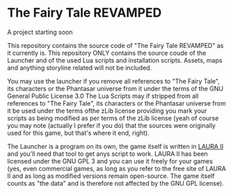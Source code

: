 # The Fairy Tale REVAMPED

A project starting soon


This repository contains the source code of "The Fairy Tale REVAMPED" as it currently is.
This repository ONLY contains the source coude of the Launcher and of the used Lua scripts and installation scripts. Assets, maps and anything storyline related will not be included.

You may use the launcher if you remove all references to "The Fairy Tale", its characters or the Phantasar universe from it under the terms of the GNU General Public License 3.0
The Lua Scripts may if stripped from all references to "The Fairy Tale", its characters or the Phantasar universe from it be used under the terms ofthe zLib license providing you mark your scripts as being modified as per terms of the zLib license (yeah of course you may note (actually I prefer if you do) that the sources were originally used for this game, but that's where it end, right).

The Launcher is a program on its own, the game itself is written in [LAURA II](https://github.com/TrickyGameTools/LAURA2) and you'll need that tool to get anys script to work. LAURA II has been licensed under the GNU GPL 3 and you can use it freely for your games (yes, even commercial games, as long as you refer to the free site of LAURA II and as long as modified versions remain open-source. The game itself counts as "the data" and is therefore not affected by the GNU GPL license).


